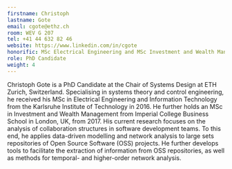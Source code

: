 ```yaml
---
firstname: Christoph
lastname: Gote
email: cgote@ethz.ch
room: WEV G 207
tel: +41 44 632 82 46
website: https://www.linkedin.com/in/cgote
honorific: MSc Electrical Engineering and MSc Investment and Wealth Management
role: PhD Candidate
weight: 4
---
```


Christoph Gote is a PhD Candidate at the Chair of Systems Design at ETH Zurich, Switzerland. Specialising in systems theory and control engineering, he received his MSc in Electrical Engineering and Information Technology from the Karlsruhe Institute of Technology in 2016. He further holds an MSc in Investment and Wealth Management from Imperial College Business School in London, UK, from 2017. His current research focuses on the analysis of collaboration structures in software development teams. To this end, he applies data-driven modelling and network analysis to large sets repositories of Open Source Software (OSS) projects. He further develops tools to facilitate the extraction of information from OSS repositories, as well as methods for temporal- and higher-order network analysis.

